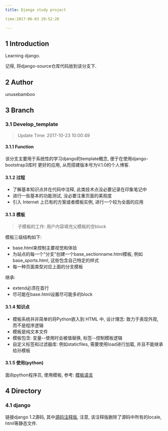 ```yaml
---
title: Django study project

time:2017-06-03 20:52:26

---
```


## 1 Introduction
Learning django.

记得, 将django-source仓库代码放到该分支下.

## 2 Author
unusebamboo


## 3 Branch
### 3.1 Develop_template
> Update Time: 2017-10-23 10:00:49 

#### 3.1.1 Function
该分支主要用于系统性的学习django的template概念, 便于在使用django-bootstrap3库时
更好的应用, 从而搭建版本号为V.1.0的个人博客.

#### 3.1.2 过程
- 了解基本知识点并在代码中注释, 此类技术点没必要记录在印象笔记中
- 进行一些基本的功能测试, 没必要注重页面的美观度
- 引入 Internet 上已有的方案或者模板实例, 进行一个较为全面的应用

#### 3.1.3 模板
> 子模板的工作: 用户内容填充父模板的空block

模板三级结构如下: 
- base.html来控制主要视觉和体验
- 为站点的每一个"分支"创建一个base_sectionname.html模板, 例如base_sports.html, 这些包含自己特定的样式
- 每一种页面类型对应上面的分支模板

继承:
- extend必须在首行
- 尽可能在base.html设置尽可能多的block

#### 3.1.4 知识点
- 模板系统并非简单的将Python嵌入到 HTML 中, 设计理念: 致力于表现外观, 而不是程序逻辑
- 模板是纯文本文件
- 模板包含: 变量--使用时会被值替换, 标签--控制模板逻辑
- 自定义标签和过滤器库: 例如staticfiles, 需要使用load进行加载, 并且不能继承给孙模板

#### 3.1.5 使用(python)
面向python程序员, 使用模板, 参考: [模板语言](http://python.usyiyi.cn/documents/django_182/ref/templates/api.html)

## 4 Directory
### 4.1 django
链接django 1.2源码, 其中[源码注释版](git@github.com:unlessbamboo/django-source.git), 
注意, 该注释版删除了源码中所有的locale, html等静态文件.
